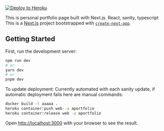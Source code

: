 [![Deploy to Heroku](https://github.com/DianaZawislak/diana-port/actions/workflows/main.yml/badge.svg?event=deployment_status)](https://github.com/DianaZawislak/diana-port/actions/workflows/main.yml)


This is personal portfolio page built with Next.js. React, sanity, typescript
This is a [Next.js](https://nextjs.org/) project bootstrapped with [`create-next-app`](https://github.com/vercel/next.js/tree/canary/packages/create-next-app).

## Getting Started

First, run the development server:

```bash
npm run dev
# or
yarn dev
# or
pnpm dev
```

To update deployment:
Currently automated with each sanity update, if automatic deployment fails here are manual commands:
```bash
docker build -t aaaaa .
heroku container:push web -a aportfolio
heroku container:release web -a aportfolio
```


Open [http://localhost:3000](http://localhost:3000) with your browser to see the result.

